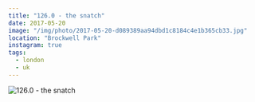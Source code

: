 ```yaml
---
title: "126.0 - the snatch"
date: 2017-05-20
image: "/img/photo/2017-05-20-d089389aa94dbd1c8184c4e1b365cb33.jpg"
location: "Brockwell Park"
instagram: true
tags:
  - london
  - uk
---
```


![126.0 - the snatch](/img/photo/2017-05-20-d089389aa94dbd1c8184c4e1b365cb33.jpg)
